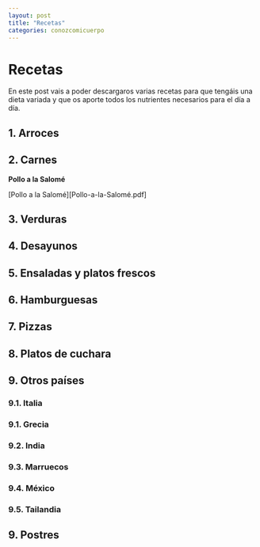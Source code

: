 ```yaml
---
layout: post
title: "Recetas"
categories: conozcomicuerpo
---
```


# Recetas

En este post vais a poder descargaros varias recetas para que tengáis una dieta variada y que os aporte todos los nutrientes necesarios para el día a día.

## 1. Arroces

## 2. Carnes

**Pollo a la Salomé**

[Pollo a la Salomé][Pollo-a-la-Salomé.pdf]


## 3. Verduras

## 4. Desayunos

## 5. Ensaladas y platos frescos

## 6. Hamburguesas

## 7. Pizzas

## 8. Platos de cuchara

## 9. Otros países

###  9.1. Italia

###  9.1. Grecia

###  9.2. India

###  9.3. Marruecos

###  9.4. México

###  9.5. Tailandia

## 9. Postres







[Pollo-la-Salomé]:../../pdfs/Pollo-a-la-Salomé.pdf
